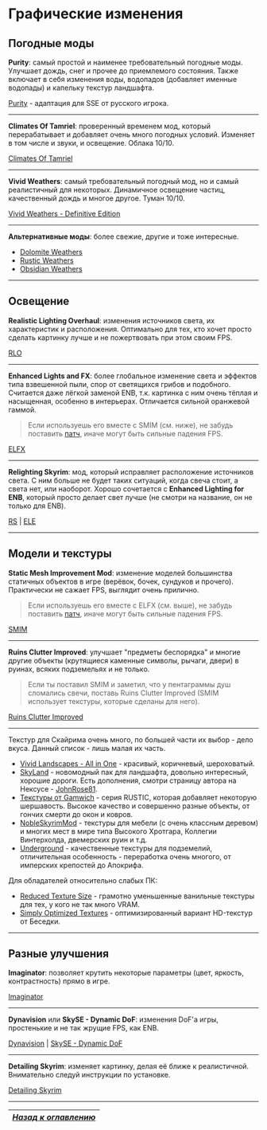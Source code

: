 # Графические изменения

## Погодные моды

**Purity**: самый простой и наименее требовательный погодные моды. Улучшает дождь, снег и прочее до приемлемого состояния. Также включает в себя изменения воды, водопадов (добавляет именные водопады) и капельку текстур ландшафта.

[Purity](https://gamer-mods.ru/load/skyrim_se/grafika/purity_se/152-1-0-6198) - адаптация для SSE от русского игрока.

------

**Climates Of Tamriel**: проверенный временем мод, который перерабатывает и добавляет очень много погодных условий. Изменяет в том числе и звуки, и освещение. Облака 10/10.

[Climates Of Tamriel](https://www.nexusmods.com/skyrimspecialedition/mods/2237)

------

**Vivid Weathers**: самый требовательный погодный мод, но и самый реалистичный для некоторых. Динамичное освещение частиц, качественный дождь и многое другое. Туман 10/10.

[Vivid Weathers - Definitive Edition](https://www.nexusmods.com/skyrimspecialedition/mods/2187)

------

**Альтернативные моды**: более свежие, другие и тоже интересные.
+ [Dolomite Weathers](https://www.nexusmods.com/skyrimspecialedition/mods/7895)
+ [Rustic Weathers](https://www.nexusmods.com/skyrimspecialedition/mods/8398)
+ [Obsidian Weathers](https://www.nexusmods.com/skyrimspecialedition/mods/12125)

------

## Освещение

**Realistic Lighting Overhaul**: изменения источников света, их характеристик и расположения. Оптимально для тех, кто хочет просто сделать картинку лучше и не пожертвовать при этом своим FPS.

[RLO](https://www.nexusmods.com/skyrimspecialedition/mods/844)

------

**Enhanced Lights and FX**: более глобальное изменение света и эффектов типа взвешенной пыли, спор от светящихся грибов и подобного. Считается даже лёгкой заменой ENB, т.к. картинка с ним очень тёплая и насыщенная, особенно в интерьерах. Отличается сильной оранжевой гаммой.

> Если используешь его вместе с SMIM (см. ниже), не забудь поставить [патч](https://www.nexusmods.com/skyrimspecialedition/mods/5520), иначе могут быть сильные падения FPS.

[ELFX](https://www.nexusmods.com/skyrimspecialedition/mods/2424)

------

**Relighting Skyrim**: мод, который исправляет расположение источников света. С ним больше не будет таких ситуаций, когда свеча стоит, а света нет, или наоборот. Хорошо сочетается с **Enhanced Lighting for ENB**, который просто делает свет лучше (не смотри на название, он не только для ENB).

[RS](https://www.nexusmods.com/skyrimspecialedition/mods/8586) | [ELE](https://www.nexusmods.com/skyrimspecialedition/mods/1377)

------

## Модели и текстуры

**Static Mesh Improvement Mod**: изменение моделей большинства статичных объектов в игре (верёвок, бочек, сундуков и прочего). Практически не сажает FPS, выглядит очень прилично.

> Если используешь его вместе с ELFX (см. выше), не забудь поставить [патч](https://www.nexusmods.com/skyrimspecialedition/mods/5520), иначе могут быть сильные падения FPS.

[SMIM](https://www.nexusmods.com/skyrimspecialedition/mods/659)

------

**Ruins Clutter Improved**: улучшает "предметы беспорядка" и многие другие объекты (крутящиеся каменные символы, рычаги, двери) в руинах, всяких подземельях и не только.

> Если ты поставил SMIM и заметил, что у пентаграммы душ сломались свечи, поставь Ruins Clutter Improved (SMIM использует текстуры, которые сделаны для него).

[Ruins Clutter Improved](https://www.nexusmods.com/skyrimspecialedition/mods/5870)

------

Текстур для Скайрима очень много, по большей части их выбор - дело вкуса. Данный список - лишь малая их часть.
+ [Vivid Landscapes - All in One](https://www.nexusmods.com/skyrimspecialedition/mods/5488) - красивый, коричневый, шероховатый.
+ [SkyLand](https://www.nexusmods.com/skyrimspecialedition/mods/3820) - новомодный пак для ландшафта, довольно интересный, хорошие дороги. Есть дополнения, смотри страницу автора на Нексусе - [JohnRose81](https://www.nexusmods.com/skyrimspecialedition/users/841133?tab=user+files).
+ [Текстуры от Gamwich](https://www.nexusmods.com/skyrimspecialedition/users/5712421/?tab=user+files) - серия RUSTIC, которая добавляет некоторую шершавость. Высокое качество и совершенно разные объекты, от гончих смерти до окон и ковров.
+ [NobleSkyrimMod](https://www.nexusmods.com/skyrim/mods/45807) - текстуры для мебели (с очень классным деревом) и многих мест в мире типа Высокого Хротгара, Коллегии Винтерхолда, двемерских руин и т.д.
+ [Underground](https://www.nexusmods.com/skyrimspecialedition/mods/14365) - качественные текстуры для подземелий, отличительная особенность - переработка очень многого, от имперских крепостей до Апокрифа.

Для обладателей относительно слабых ПК:
+ [Reduced Texture Size](https://www.nexusmods.com/skyrimspecialedition/mods/2865/) - грамотно уменьшенные ванильные текстуры для тех, у кого не так много VRAM.
+ [Simply Optimized Textures](https://www.nexusmods.com/skyrimspecialedition/mods/3858) - оптимизированный вариант HD-текстур от Беседки.

------

## Разные улучшения

**Imaginator**: позволяет крутить некоторые параметры (цвет, яркость, контрастность) прямо в игре.

[Imaginator](https://www.nexusmods.com/skyrimspecialedition/mods/4577)

------

**Dynavision** или **SkySE - Dynamic DoF**: изменения DoF'а игры, простенькие и не так жрущие FPS, как ENB.

[Dynavision](https://www.nexusmods.com/skyrimspecialedition/mods/15366) | [SkySE - Dynamic DoF](https://www.nexusmods.com/skyrimspecialedition/mods/9514)

------

**Detailing Skyrim**: изменяет картинку, делая её ближе к реалистичной. Внимательно следуй инструкции по установке.

[Detailing Skyrim](https://www.nexusmods.com/skyrimspecialedition/mods/10109)

------

|[*Назад к оглавлению*](../01_Оглавление.md)|
|:---:|
